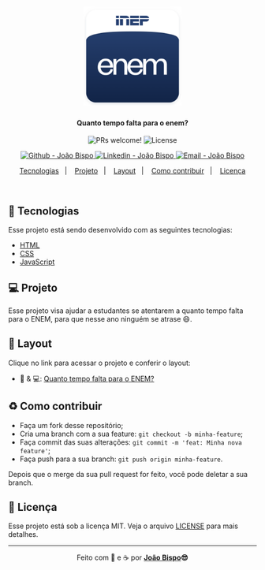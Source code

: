 <meta charset="utf-8">
<h1 align="center">
    <img alt="Logo Happy" title="#Happy" src=".github/enem.png" width="200px" />
</h1>

<h4 align="center">
  Quanto tempo falta para o enem?
</h4>

<p align="center">
 <img src="https://img.shields.io/static/v1?label=PRs&message=welcome&color=2AB5D1&labelColor=1C1C1C" alt="PRs welcome!" />

  <img alt="License" src="https://img.shields.io/static/v1?label=license&message=MIT&color=2AB5D1&labelColor=1C1C1C">
</p>
<p align="center">
<!-- <a href="https://github.com/joaobispo2077" target="_blank">
    <img alt="Made by João Bispo" src="https://img.shields.io/static/v1?label=Made%20By&message=Joao%20Bispo&color=1E90FF&labelColor=1C1C1C"">
  </a> -->
  <a href="https://github.com/joaobispo2077" target="_blank" >
    <img alt="Github - João Bispo" src="https://img.shields.io/badge/Github--%4B0082?style=plastic&labelColor=1C1C1C&color=2AB5D1&logo=github">
  </a>
  <a href="https://www.linkedin.com/in/joaobispo2077/" target="_blank" >
    <img alt="Linkedin - João Bispo" src="https://img.shields.io/badge/Linkedin--%23F8952D?style=plastic&labelColor=1C1C1C&color=2AB5D1&logo=linkedin">
  </a>
  <a href="mailto:joaobispo2077@gmail.com" target="_blank" >
    <img alt="Email - João Bispo" src="https://img.shields.io/badge/Email--%23F8952D?style=plastic&labelColor=1C1C1C&color=2AB5D1&logo=gmail">
  </a>
</p>

<p align="center">
  <a href="#rocket-tecnologias">Tecnologias</a>&nbsp;&nbsp;&nbsp;|&nbsp;&nbsp;&nbsp;
  <a href="#-projeto">Projeto</a>&nbsp;&nbsp;&nbsp;|&nbsp;&nbsp;&nbsp;
  <a href="#-layout">Layout</a>&nbsp;&nbsp;&nbsp;|&nbsp;&nbsp;&nbsp;
  <a href="#-como-contribuir">Como contribuir</a>&nbsp;&nbsp;&nbsp;|&nbsp;&nbsp;&nbsp;
  <a href="#memo-licença">Licença</a>
</p>

<br>

<!-- <p align="center">
  <img alt="happy Previw" src=".github/happy.png" width="100%">
</p> -->

## :rocket: Tecnologias

Esse projeto está sendo desenvolvido com as seguintes tecnologias:

- [HTML](https://developer.mozilla.org/pt-BR/docs/Web/HTML)
- [CSS](https://developer.mozilla.org/pt-BR/docs/Web/CSS)
- [JavaScript](https://www.typescriptlang.orghttps://www.javascript.com)

## 💻 Projeto

Esse projeto visa ajudar a estudantes se atentarem a quanto tempo falta para o ENEM, para que nesse ano ninguém se atrase 😄.

## 🔖 Layout

Clique no link para acessar o projeto e conferir o layout:

- 📱 & 💻: [Quanto tempo falta para o ENEM?](https://quantotempofaltaproenem.vercel.app)

## ♻️ Como contribuir

- Faça um fork desse repositório;
- Cria uma branch com a sua feature: `git checkout -b minha-feature`;
- Faça commit das suas alterações: `git commit -m 'feat: Minha nova feature'`;
- Faça push para a sua branch: `git push origin minha-feature`.

Depois que o merge da sua pull request for feito, você pode deletar a sua branch.

## :memo: Licença

Esse projeto está sob a licença MIT. Veja o arquivo [LICENSE](LICENSE.md) para mais detalhes.

---

<p align="center">Feito com 💙 e ☕  por <strong><a href="https://www.linkedin.com/in/joaobispo2077/">João Bispo</a>😎 </strong> </p>
